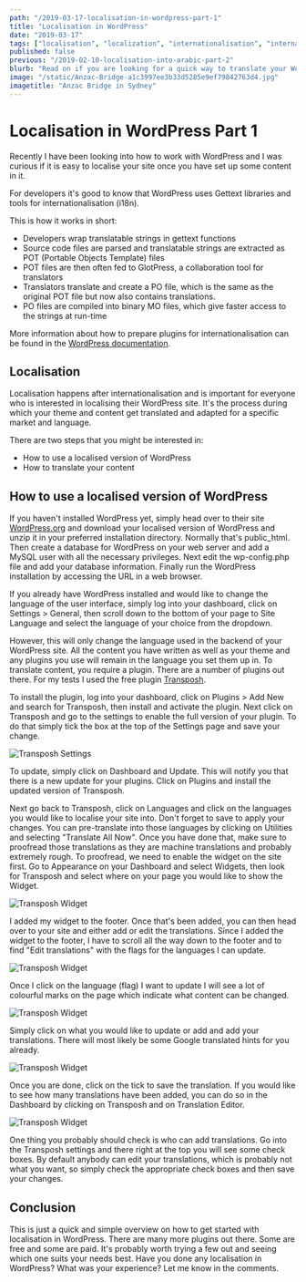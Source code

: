 ```yaml
---
path: "/2019-03-17-localisation-in-wordpress-part-1"
title: "Localisation in WordPress"
date: "2019-03-17"
tags: ["localisation", "localization", "internationalisation", "internationalization", "translation", "globalisation", "globalization", "challenges", "WordPress", "transposh", "plugin"]
published: false
previous: "/2019-02-10-localisation-into-arabic-part-2"
blurb: "Read on if you are looking for a quick way to translate your WordPress page into another language."
image: "/static/Anzac-Bridge-a1c3997ee3b33d5285e9ef79842763d4.jpg"
imagetitle: "Anzac Bridge in Sydney"
---
```


# Localisation in WordPress Part 1

Recently I have been looking into how to work with WordPress and I was curious if it is easy to localise your site once you have set up some content in it.

For developers it's good to know that WordPress uses Gettext libraries and tools for internationalisation (i18n).

This is how it works in short:

* Developers wrap translatable strings in gettext functions
* Source code files are parsed and translatable strings are extracted as POT (Portable Objects Template) files
* POT files are then often fed to GlotPress, a collaboration tool for translators
* Translators translate and create a PO file, which is the same as the original POT file but now also contains translations.
* PO files are compiled into binary MO files, which give faster access to the strings at run-time

More information about how to prepare plugins for internationalisation can be found in the [WordPress documentation](https://codex.WordPress.org/I18n_for_WordPress_Developers "WordPress documenation").

## Localisation

Localisation happens after internationalisation and is important for everyone who is interested in localising their WordPress site. It's the process during which your theme and content get translated and adapted for a specific market and language.

There are two steps that you might be interested in:

* How to use a localised version of WordPress
* How to translate your content

## How to use a localised version of WordPress

If you haven't installed WordPress yet, simply head over to their site [WordPress.org](https://WordPress.org/ "WordPress.org") and download your localised version of WordPress and unzip it in your preferred installation directory. Normally that's public_html. Then create a database for WordPress on your web server and add a MySQL user with all the necessary privileges. Next edit the wp-config.php file and add your database information. Finally run the WordPress installation by accessing the URL in a web browser.

If you already have WordPress installed and would like to change the language of the user interface, simply log into your dashboard, click on Settings > General, then scroll down to the bottom of your page to Site Language and select the language of your choice from the dropdown.

However, this will only change the language used in the backend of your WordPress site. All the content you have written as well as your theme and any plugins you use will remain in the language you set them up in. To translate content, you require a plugin. There are a number of plugins out there. For my tests I used the free plugin [Transposh](http://transposh.org/ "Transposh").

To install the plugin, log into your dashboard, click on Plugins > Add New and search for Transposh, then install and activate the plugin. Next click on Transposh and go to the settings to enable the full version of your plugin. To do that simply tick the box at the top of the Settings page and save your change.

![Transposh Settings](/static/transposh1-36ccc23e7a096e5d7caa139a7da5e148.jpg)

To update, simply click on Dashboard and Update. This will notify you that there is a new update for your plugins. Click on Plugins and install the updated version of Transposh.

Next go back to Transposh, click on Languages and click on the languages you would like to localise your site into. Don't forget to save to apply your changes. You can pre-translate into those languages by clicking on Utilities and selecting "Translate All Now". Once you have done that, make sure to proofread those translations as they are machine translations and probably extremely rough. To proofread, we need to enable the widget on the site first. Go to Appearance on your Dashboard and select Widgets, then look for Transposh and select where on your page you would like to show the Widget.

![Transposh Widget](/static/transposh2-f59b22b96aa8665cf8b93e8c767bfe96.jpg)

I added my widget to the footer. Once that's been added, you can then head over to your site and either add or edit the translations. Since I added the widget to the footer, I have to scroll all the way down to the footer and to find "Edit translations" with the flags for the languages I can update.

![Transposh Widget](/static/transposh3-992cd681555b43e226e9cdbee0e25da9.jpg)

Once I click on the language (flag) I want to update I will see a lot of colourful marks on the page which indicate what content can be changed.

![Transposh Widget](/static/transposh4-1339269c47accfefd70d2f573c3176d9.jpg)

Simply click on what you would like to update or add and add your translations. There will most likely be some Google translated hints for you already.

![Transposh Widget](/static/transposh5-886e4c8653a4f644c741a55e44bb12a2.jpg)

Once you are done, click on the tick to save the translation. If you would like to see how many translations have been added, you can do so in the Dashboard by clicking on Transposh and on Translation Editor.

![Transposh Widget](/static/transposh6-19a014835a6d336192931e73959b38d9.jpg)

One thing you probably should check is who can add translations. Go into the Transposh settings and there right at the top you will see some check boxes. By default anybody can edit your translations, which is probably not what you want, so simply check the appropriate check boxes and then save your changes.

## Conclusion

This is just a quick and simple overview on how to get started with localisation in WordPress. There are many more plugins out there. Some are free and some are paid. It's probably worth trying a few out and seeing which one suits your needs best. Have you done any localisation in WordPress? What was your experience? Let me know in the comments.